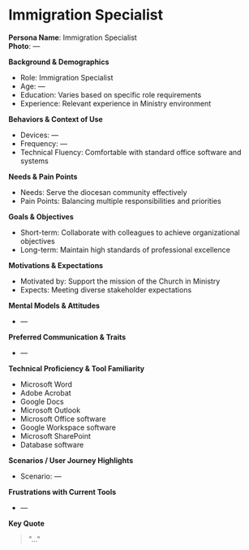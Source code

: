 # Immigration Specialist

**Persona Name**: Immigration Specialist  
**Photo**: —  

**Background & Demographics**  
- Role: Immigration Specialist  
- Age: —  
- Education: Varies based on specific role requirements  
- Experience: Relevant experience in Ministry environment  

**Behaviors & Context of Use**  
- Devices: —  
- Frequency: —  
- Technical Fluency: Comfortable with standard office software and systems  

**Needs & Pain Points**  
- Needs: Serve the diocesan community effectively
- Pain Points: Balancing multiple responsibilities and priorities

**Goals & Objectives**  
- Short-term: Collaborate with colleagues to achieve organizational objectives
- Long-term: Maintain high standards of professional excellence

**Motivations & Expectations**  
- Motivated by: Support the mission of the Church in Ministry
- Expects: Meeting diverse stakeholder expectations  

**Mental Models & Attitudes**  
- —  

**Preferred Communication & Traits**  
- —  

**Technical Proficiency & Tool Familiarity**  
- Microsoft Word
- Adobe Acrobat
- Google Docs
- Microsoft Outlook
- Microsoft Office software
- Google Workspace software
- Microsoft SharePoint
- Database software

**Scenarios / User Journey Highlights**  
- Scenario: —  

**Frustrations with Current Tools**  
- —  

**Key Quote**  
> "…"  